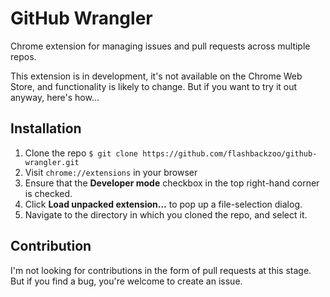 # GitHub Wrangler

Chrome extension for managing issues and pull requests across multiple repos.

This extension is in development, it's not available on the Chrome Web Store, and functionality is likely to change.
But if you want to try it out anyway, here's how...

## Installation

1. Clone the repo `$ git clone https://github.com/flashbackzoo/github-wrangler.git`
2. Visit `chrome://extensions` in your browser
3. Ensure that the __Developer mode__ checkbox in the top right-hand corner is checked.
4. Click __Load unpacked extension...__ to pop up a file-selection dialog.
5. Navigate to the directory in which you cloned the repo, and select it.

## Contribution

I'm not looking for contributions in the form of pull requests at this stage. But if you find a bug, you're welcome to create an issue.
